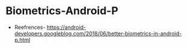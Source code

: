 # Biometrics-Android-P
* Reefrences-
https://android-developers.googleblog.com/2018/06/better-biometrics-in-android-p.html
